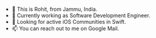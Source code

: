 - 👋 This is Rohit, from Jammu, India.
- 🌱 Currently working as Software Development Engineer.
- 💞️ Looking for active iOS Communities in Swift.
- 📫 You can reach out to me on Google Mail.
<!---
rohit9934/rohit9934 is a ✨ special ✨ repository because its `README.md` (this file) appears on your GitHub profile.
You can click the Preview link to take a look at your changes.
--->
